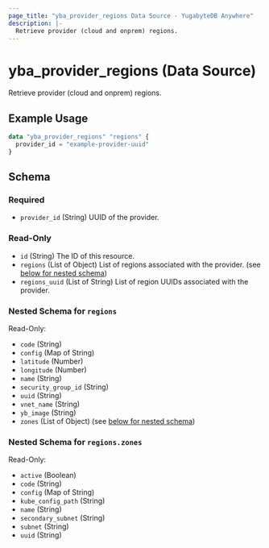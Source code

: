 ```yaml
---
page_title: "yba_provider_regions Data Source - YugabyteDB Anywhere"
description: |-
  Retrieve provider (cloud and onprem) regions.
---
```


# yba_provider_regions (Data Source)

Retrieve provider (cloud and onprem) regions.

## Example Usage

```terraform
data "yba_provider_regions" "regions" {
  provider_id = "example-provider-uuid"
}
```

<!-- schema generated by tfplugindocs -->
## Schema

### Required

- `provider_id` (String) UUID of the provider.

### Read-Only

- `id` (String) The ID of this resource.
- `regions` (List of Object) List of regions associated with the provider. (see [below for nested schema](#nestedatt--regions))
- `regions_uuid` (List of String) List of region UUIDs associated with the provider.

<a id="nestedatt--regions"></a>
### Nested Schema for `regions`

Read-Only:

- `code` (String)
- `config` (Map of String)
- `latitude` (Number)
- `longitude` (Number)
- `name` (String)
- `security_group_id` (String)
- `uuid` (String)
- `vnet_name` (String)
- `yb_image` (String)
- `zones` (List of Object) (see [below for nested schema](#nestedobjatt--regions--zones))

<a id="nestedobjatt--regions--zones"></a>
### Nested Schema for `regions.zones`

Read-Only:

- `active` (Boolean)
- `code` (String)
- `config` (Map of String)
- `kube_config_path` (String)
- `name` (String)
- `secondary_subnet` (String)
- `subnet` (String)
- `uuid` (String)
